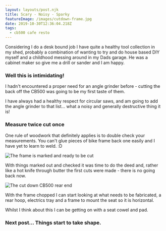 ```yaml
---
layout: layouts/post.njk
title: Scary - Noisy - Sparky
featureImage: /images/cutdown-frame.jpg
date: 2019-10-30T12:36:04.218Z
tags:
  - cb500 cafe resto
---
```

Considering I do a desk bound job I have quite a healthy tool collection in my shed, probably a combination of wanting to try and do house based DIY myself and a childhood messing around in my Dads garage. He was a cabinet maker so give me a drill or sander and I am happy. 

### Well this is intimidating!

I hadn't encountered a proper need for an angle grinder before - cutting the back off the CB500 was going to be my first taste of them. 

I have always had a healthy respect for circular saws, and am going to add the angle grinder to that list... what a noisy and generally destructive thing it is!

### Measure twice cut once

One rule of woodwork that definitely applies is to double check your measurements. You can't glue pieces of bike frame back one easily and I have yet to learn to weld. :D

![The frame is marked and ready to be cut](/images/cutting-the-frame.jpg "The frame is marked and ready to be cut")

With things marked out and checked it was time to do the deed and, rather like a hot knife through butter the first cuts were made - there is no going back now. 

![The cut down CB500 rear end](/images/cutdown-frame.jpg "The cut down CB500 rear end")

With the frame chopped I can start looking at what needs to be fabricated, a rear hoop, electrics tray and a frame to mount the seat so it is horizontal. 

Whilst I think about this I can be getting on with a seat cowel and pad.

### Next post... Things start to take shape.
